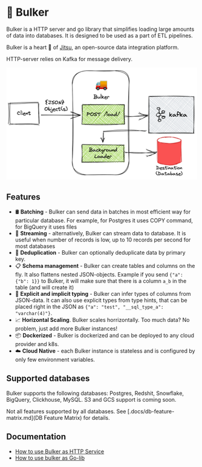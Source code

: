 # 🚚 Bulker

Bulker is a HTTP server and go library that simplifies loading large amounts of data into databases. It is designed to be 
used as a part of ETL pipelines. 

Bulker is a heart 💜 of [Jitsu](https://github.com/jitsucom/jitsu), an open-source data integration platform.

HTTP-server relies on Kafka for message delivery.   


![./.docs/assets/bulker-summary.excalidraw.png](./.docs/assets/bulker-summary.excalidraw.png)


## Features

* 🛢️ **Batching** - Bulker can send data in batches in most efficient way for particular database. For example, for Postgres it uses 
COPY command, for BigQuery it uses files
* 🚿 **Streaming** - alternatively, Bulker can stream data to database. It is useful when number of records is low, up to 10 records
per second for most databases
* 🐫 **Deduplication** - Bulker can optionally deduplicate data by primary key. 
* 📋 **Schema management** - Bulker can create tables and columns on the fly. It also flattens nested JSON-objects. Example if you send `{"a": {"b": 1}}` to 
Bulker, it will make sure that there is a column `a_b` in the table (and will create it)
* 📌 **Explicit and implicit typing** - Bulker can infer types of columns from JSON-data. It can also use explicit types from type hints, that can be
placed right in the JSON as `{"a": "test", "__sql_type_a": "varchar(4)"}`.
* 📈 **Horizontal Scaling**. Bulker scales horrizontally. Too much data? No problem, just add more Bulker instances!
* 📦 **Dockerized** - Bulker is dockerized and can be deployed to any cloud provider and k8s. 
* ☁️ **Cloud Native** - each Bulker instance is stateless and is configured by only few environment variables. 


## Supported databases

Bulker supports the following databases: Postgres, Redshit, Snowflake, BigQuery, Clickhouse, MySQL. S3 and GCS support is coming soon.

Not all features supported by all databases. See [.docs/db-feature-matrix.md](DB Feature Matrix) for details.

## Documentation

* [How to use Bulker as HTTP Service](./docs/server-howto.md)
* [How to use bulker as Go-lib](./docs/golib-howto.md)
